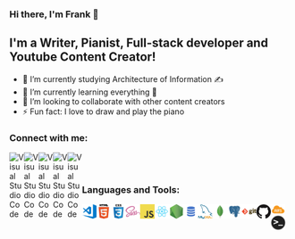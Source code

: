 ### Hi there, I'm Frank 👋

## I'm a Writer, Pianist, Full-stack developer and Youtube Content Creator!
- 🔭 I’m currently studying Architecture of Information ✍
- 🌱 I’m currently learning everything 🤣
- 👯 I’m looking to collaborate with other content creators
- ⚡ Fun fact: I love to draw and play the piano

### Connect with me:

[<img align="left" alt="Visual Studio Code" width="26px" src="https://cdn.jsdelivr.net/npm/simple-icons@v3/icons/youtube.svg" />](https://www.youtube.com/FrankYupanquiAllcca)
[<img align="left" alt="Visual Studio Code" width="26px" src="https://cdn.jsdelivr.net/npm/simple-icons@v3/icons/linkedin.svg" />](https://www.linkedin.com/in/fyupanquia)
[<img align="left" alt="Visual Studio Code" width="26px" src="https://cdn.jsdelivr.net/npm/simple-icons@v3/icons/twitter.svg" />](https://twitter.com/fyupanquia)
[<img align="left" alt="Visual Studio Code" width="26px" src="https://cdn.jsdelivr.net/npm/simple-icons@v3/icons/instagram.svg" />](https://www.instagram.com/fyupanquia)
[<img align="left" alt="Visual Studio Code" width="26px" src="https://cdn.jsdelivr.net/npm/simple-icons@v3/icons/facebook.svg" />](https://www.facebook.com/wyupanquia)

<br/><br/>

### Languages and Tools:

[<img align="left" alt="Visual Studio Code" width="26px" src="https://raw.githubusercontent.com/fyupanquia/fyupanquia/master/icons/visual-studio-code.png" />](https://www.youtube.com/watch?v=HEQ8x5fAdJE&list=UUWAAUV5pt7h-tXimIXF_7KQ)
[<img align="left" alt="HTML5" width="26px" src="https://raw.githubusercontent.com/fyupanquia/fyupanquia/master/icons/html.png" />](https://www.youtube.com/watch?v=HEQ8x5fAdJE&list=UUWAAUV5pt7h-tXimIXF_7KQ)
[<img align="left" alt="CSS3" width="26px" src="https://raw.githubusercontent.com/fyupanquia/fyupanquia/master/icons/css.png" />](https://www.youtube.com/watch?v=HEQ8x5fAdJE&list=UUWAAUV5pt7h-tXimIXF_7KQ)
[<img align="left" alt="Sass" width="26px" src="https://raw.githubusercontent.com/fyupanquia/fyupanquia/master/icons/sass.png" />](https://www.youtube.com/watch?v=HEQ8x5fAdJE&list=UUWAAUV5pt7h-tXimIXF_7KQ)
[<img align="left" alt="JavaScript" width="26px" src="https://raw.githubusercontent.com/fyupanquia/fyupanquia/master/icons/javascript.png" />](https://www.youtube.com/watch?v=HEQ8x5fAdJE&list=UUWAAUV5pt7h-tXimIXF_7KQ)
[<img align="left" alt="React" width="26px" src="https://raw.githubusercontent.com/fyupanquia/fyupanquia/master/icons/react.png" />](https://www.youtube.com/watch?v=HEQ8x5fAdJE&list=UUWAAUV5pt7h-tXimIXF_7KQ)
[<img align="left" alt="Node.js" width="26px" src="https://raw.githubusercontent.com/fyupanquia/fyupanquia/master/icons/nodejs.png" />](https://www.youtube.com/watch?v=HEQ8x5fAdJE&list=UUWAAUV5pt7h-tXimIXF_7KQ)
[<img align="left" alt="SQL" width="26px" src="https://raw.githubusercontent.com/fyupanquia/fyupanquia/master/icons/sql.png" />](https://www.youtube.com/watch?v=HEQ8x5fAdJE&list=UUWAAUV5pt7h-tXimIXF_7KQ)
[<img align="left" alt="MySQL" width="26px" src="https://raw.githubusercontent.com/fyupanquia/fyupanquia/master/icons/mysql.png" />](https://www.youtube.com/watch?v=HEQ8x5fAdJE&list=UUWAAUV5pt7h-tXimIXF_7KQ)
[<img align="left" alt="MongoDB" width="26px" src="https://raw.githubusercontent.com/fyupanquia/fyupanquia/master/icons/mongodb.png" />](https://www.youtube.com/watch?v=HEQ8x5fAdJE&list=UUWAAUV5pt7h-tXimIXF_7KQ)
[<img align="left" alt="PostgreSQL" width="26px" src="https://raw.githubusercontent.com/fyupanquia/fyupanquia/master/icons/postgresql.png" />](https://www.youtube.com/watch?v=HEQ8x5fAdJE&list=UUWAAUV5pt7h-tXimIXF_7KQ)
[<img align="left" alt="Git" width="26px" src="https://raw.githubusercontent.com/fyupanquia/fyupanquia/master/icons/git.png" />](https://www.youtube.com/watch?v=HEQ8x5fAdJE&list=UUWAAUV5pt7h-tXimIXF_7KQ)
[<img align="left" alt="GitHub" width="26px" src="https://raw.githubusercontent.com/fyupanquia/fyupanquia/master/icons/github.png" />](https://www.youtube.com/watch?v=HEQ8x5fAdJE&list=UUWAAUV5pt7h-tXimIXF_7KQ)
[<img align="left" alt="AWS" width="26px" src="https://raw.githubusercontent.com/fyupanquia/fyupanquia/master/icons/aws.png" />](https://www.youtube.com/watch?v=HEQ8x5fAdJE&list=UUWAAUV5pt7h-tXimIXF_7KQ)
[<img align="left" alt="PostgreSQL" width="26px" src="https://raw.githubusercontent.com/fyupanquia/fyupanquia/master/icons/terminal.png" />](https://www.youtube.com/watch?v=HEQ8x5fAdJE&list=UUWAAUV5pt7h-tXimIXF_7KQ)
